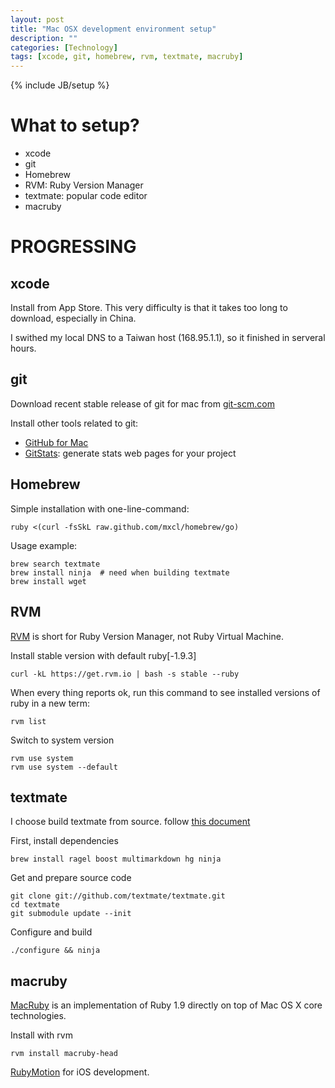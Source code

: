 ```yaml
---
layout: post
title: "Mac OSX development environment setup"
description: ""
categories: [Technology]
tags: [xcode, git, homebrew, rvm, textmate, macruby]
---
```

{% include JB/setup %}

What to setup?
==============

*  xcode
*  git
*  Homebrew
*  RVM: Ruby Version Manager
*  textmate: popular code editor
*  macruby

PROGRESSING
===========

xcode
-----
Install from App Store. This very difficulty is that it takes too long to download, especially in China.

I swithed my local DNS to a Taiwan host (168.95.1.1), so it finished in serveral hours.

git
---
Download recent stable release of git for mac from [git-scm.com](http://git-scm.com/downloads)

Install other tools related to git: 
*  [GitHub for Mac](http://mac.github.com) 
*  [GitStats](https://github.com/trybeee/GitStats): generate stats web pages for your project  


Homebrew
--------
Simple installation with one-line-command: 

    ruby <(curl -fsSkL raw.github.com/mxcl/homebrew/go)

Usage example: 

    brew search textmate
    brew install ninja  # need when building textmate
    brew install wget


RVM
---
[RVM](https://rvm.io) is short for Ruby Version Manager, not Ruby Virtual Machine. 

Install stable version with default ruby[-1.9.3] 

    curl -kL https://get.rvm.io | bash -s stable --ruby

When every thing reports ok, run this command to see installed versions of ruby in a new term: 

    rvm list

Switch to system version 

    rvm use system
    rvm use system --default


textmate
--------
I choose build textmate from source. follow [this document](https://github.com/textmate/textmate/#building) 

First, install dependencies 

    brew install ragel boost multimarkdown hg ninja

Get and prepare source code 

    git clone git://github.com/textmate/textmate.git
    cd textmate
    git submodule update --init

Configure and build 

    ./configure && ninja


macruby
-------
[MacRuby](http://macruby.org) is an implementation of Ruby 1.9 directly on top of Mac OS X core technologies. 

Install with rvm 

    rvm install macruby-head

[RubyMotion](http://www.rubymotion.com) for iOS development. 
